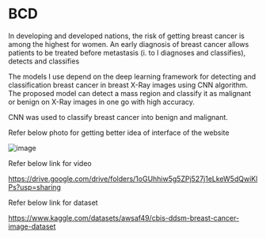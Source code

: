 # BCD
In developing and developed nations, the risk of getting breast cancer is among the highest for women. An early diagnosis of breast cancer allows patients to be treated before metastasis (i. to I diagnoses and classifies), detects and classifies

The models I use depend on the deep learning framework for detecting and classification breast cancer in breast X-Ray images using CNN algorithm. The proposed model can detect a mass region and classify it as malignant or benign on X-Ray images in one go with high accuracy.

CNN was used to classify breast cancer into benign and malignant. 


Refer below photo for getting better idea of interface of the website

![image](https://user-images.githubusercontent.com/59120929/174849045-962fa113-b908-4986-96bb-f478ffb650af.png)


Refer below link for video

https://drive.google.com/drive/folders/1oGUhhiw5g5ZPj527j1eLkeW5dQwiKlPs?usp=sharing

Refer below link for dataset

https://www.kaggle.com/datasets/awsaf49/cbis-ddsm-breast-cancer-image-dataset

